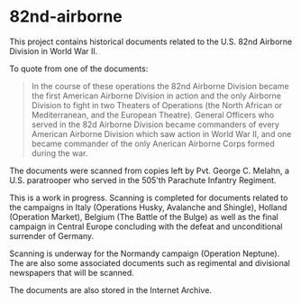 # 82nd-airborne

This project contains historical documents related to the U.S. 82nd Airborne Division in World War II.

To quote from one of the documents:
> In the course of these operations the 82nd Airborne Division became the first
> American Airborne Division in action and the only Airborne Division to fight in
> two Theaters of Operations (the North African or Mediterranean, and the European
> Theatre). General Officers who served in the 82d Airborne Division became
> commanders of every American Airborne Division which saw action in World War II,
> and one became commander of the only Anerican Airborne Corps formed during the war.

The documents were scanned from copies left by Pvt. George C. Melahn, a U.S. paratrooper who served in the 505'th Parachute Infantry Regiment.

This is a work in progress.
Scanning is completed for documents related to the
campaigns in Italy (Operations Husky, Avalanche and Shingle),
Holland (Operation Market),
Belgium (The Battle of the Bulge) as well as the final campaign
in Central Europe concluding with the defeat and
unconditional surrender of Germany.

Scanning is underway for the Normandy campaign (Operation Neptune). The are also some associated documents such as regimental and divisional newspapers that will be scanned.

The documents are also stored in the Internet Archive.
